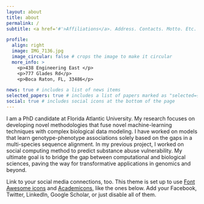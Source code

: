 ```yaml
---
layout: about
title: about
permalink: /
subtitle: <a href='#'>Affiliations</a>. Address. Contacts. Motto. Etc.

profile:
  align: right
  image: IMG_7136.jpg
  image_circular: false # crops the image to make it circular
  more_info: >
    <p>438 Engineering East </p>
    <p>777 Glades Rd</p>
    <p>Boca Raton, FL, 33486</p>

news: true # includes a list of news items
selected_papers: true # includes a list of papers marked as "selected={true}"
social: true # includes social icons at the bottom of the page
---
```


I am a PhD candidate at Florida Atlantic University. My research focuses on developing novel methodologies that fuse novel machine-learning techniques with complex biological data modeling. I have worked on models that learn genotype-phenotype associations solely based on the gaps in a multi-species sequence alignment. In my previous project, I worked on social computing method to predict substance abuse vulnerability. My ultimate goal is to bridge the gap between computational and biological sciences, paving the way for transformative applications in genomics and beyond.

Link to your social media connections, too. This theme is set up to use [Font Awesome icons](https://fontawesome.com/) and [Academicons](https://jpswalsh.github.io/academicons/), like the ones below. Add your Facebook, Twitter, LinkedIn, Google Scholar, or just disable all of them.
